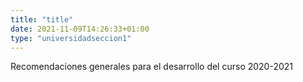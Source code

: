```yaml
---
title: "title"
date: 2021-11-09T14:26:33+01:00
type: "universidadseccion1"
---
```

Recomendaciones generales para el desarrollo del curso 2020-2021